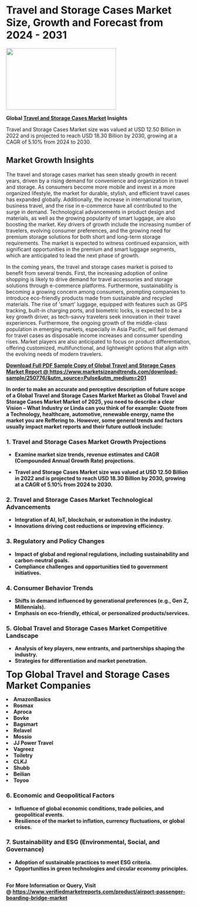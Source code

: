 <H1>Travel and Storage Cases Market Size, Growth and Forecast from 2024 - 2031</H1><img class="aligncenter size-medium wp-image-584254" src="https://thirdeyenews.in/wp-content/uploads/2024/09/Global-Market-Research-300x168.jpeg" alt="" width="300" height="168" /><p><strong>Global&nbsp;<a href="https://www.marketsizeandtrends.com/download-sample/250776/&amp;utm_source=Pulse&amp;utm_medium=201">Travel and Storage Cases Market</a> Insights</strong></p><p>Travel and Storage Cases Market size was valued at USD 12.50 Billion in 2022 and is projected to reach USD 18.30 Billion by 2030, growing at a CAGR of 5.10% from 2024 to 2030.</p><p><h2>Market Growth Insights</h2> <p>The travel and storage cases market has seen steady growth in recent years, driven by a rising demand for convenience and organization in travel and storage. As consumers become more mobile and invest in a more organized lifestyle, the market for durable, stylish, and efficient travel cases has expanded globally. Additionally, the increase in international tourism, business travel, and the rise in e-commerce have all contributed to the surge in demand. Technological advancements in product design and materials, as well as the growing popularity of smart luggage, are also boosting the market. Key drivers of growth include the increasing number of travelers, evolving consumer preferences, and the growing need for premium storage solutions for both short and long-term storage requirements. The market is expected to witness continued expansion, with significant opportunities in the premium and smart luggage segments, which are anticipated to lead the next phase of growth.</p> <p><strong><a href="#"></a></strong></p> <p>In the coming years, the travel and storage cases market is poised to benefit from several trends. First, the increasing adoption of online shopping is likely to drive demand for travel accessories and storage solutions through e-commerce platforms. Furthermore, sustainability is becoming a growing concern among consumers, prompting companies to introduce eco-friendly products made from sustainable and recycled materials. The rise of 'smart' luggage, equipped with features such as GPS tracking, built-in charging ports, and biometric locks, is expected to be a key growth driver, as tech-savvy travelers seek innovation in their travel experiences. Furthermore, the ongoing growth of the middle-class population in emerging markets, especially in Asia Pacific, will fuel demand for travel cases as disposable income increases and consumer spending rises. Market players are also anticipated to focus on product differentiation, offering customized, multifunctional, and lightweight options that align with the evolving needs of modern travelers.</p> <p><strong><a href="#"></p><p><span class=""><strong>Download Full PDF Sample Copy of Global Travel and Storage Cases Market Report</strong> @ <a href="https://www.marketsizeandtrends.com/download-sample/250776/&amp;utm_source=Pulse&amp;utm_medium=201" target="_blank">https://www.marketsizeandtrends.com/download-sample/250776/&amp;utm_source=Pulse&amp;utm_medium=201</a></span></p><p>In order to make an accurate and perceptive description of future scope of a Global&nbsp;Travel and Storage Cases Market Market as Global&nbsp;Travel and Storage Cases Market Market of 2025, you need to describe a clear Vision &ndash; What Industry or Linda can you think of for example: Quote from a Technology, healthcare, automotive, renewable energy, name the market you are Reffering to. However, some general trends and factors usually impact market reports and their future outlook include:</p><h3>1.&nbsp;<strong>Travel and Storage Cases Market Growth Projections</strong></h3><ul><li>Examine market size trends, revenue estimates and CAGR (Compounded Annual Growth Rate) projections.</li><li><p>Travel and Storage Cases Market size was valued at USD 12.50 Billion in 2022 and is projected to reach USD 18.30 Billion by 2030, growing at a CAGR of 5.10% from 2024 to 2030.</p></li></ul><h3>2.&nbsp;<strong>Travel and Storage Cases Market Technological Advancements</strong></h3><ul><li>Integration of AI, IoT, blockchain, or automation in the industry.</li><li>Innovations driving cost reductions or improving efficiency.</li></ul><h3>3.&nbsp;<strong>Regulatory and Policy Changes</strong></h3><ul><li>Impact of global and regional regulations, including sustainability and carbon-neutral goals.</li><li>Compliance challenges and opportunities tied to government initiatives.</li></ul><h3>4.&nbsp;<strong>Consumer Behavior Trends</strong></h3><ul><li>Shifts in demand influenced by generational preferences (e.g., Gen Z, Millennials).</li><li>Emphasis on eco-friendly, ethical, or personalized products/services.</li></ul><h3>5.&nbsp;<strong>Global Travel and Storage Cases Market Competitive Landscape</strong></h3><ul><li>Analysis of key players, new entrants, and partnerships shaping the industry.</li><li>Strategies for differentiation and market penetration.</li></ul><p data-pm-slice="1 1 []"><span style="color: inherit; font-family: inherit; font-size: 25px;">Top Global Travel and Storage Cases Market Companies</span></p><div class="" data-test-id=""><p><li>AmazonBasics</li><li> Rosmax</li><li> Aproca</li><li> Bovke</li><li> Bagsmart</li><li> Relavel</li><li> Mossio</li><li> JJ Power Travel</li><li> Vagreez</li><li> Toiletry</li><li> CLKJ</li><li> Shubb</li><li> Beilian</li><li> Toyoo</li></p></div><h3>6.&nbsp;<strong>Economic and Geopolitical Factors</strong></h3><ul><li>Influence of global economic conditions, trade policies, and geopolitical events.</li><li>Resilience of the market to inflation, currency fluctuations, or global crises.</li></ul><h3>7.&nbsp;<strong>Sustainability and ESG (Environmental, Social, and Governance)</strong></h3><ul><li>Adoption of sustainable practices to meet ESG criteria.</li><li>Opportunities in green technologies and circular economy principles.</li></ul><h2><strong style="font-size: 14px;">For More Information or Query, Visit @&nbsp;</strong><a style="background-color: #ffffff; font-size: 14px;" href="https://www.marketsizeandtrends.com/report/travel-and-storage-cases-market/" target="_blank">https://www.verifiedmarketreports.com/product/airport-passenger-boarding-bridge-market</a></h2>

